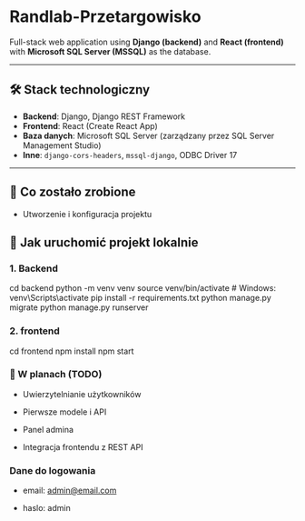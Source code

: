 # Randlab-Przetargowisko

Full-stack web application using **Django (backend)** and **React (frontend)** with **Microsoft SQL Server (MSSQL)** as the database.

---

## 🛠️ Stack technologiczny

- **Backend**: Django, Django REST Framework
- **Frontend**: React (Create React App)
- **Baza danych**: Microsoft SQL Server (zarządzany przez SQL Server Management Studio)
- **Inne**: `django-cors-headers`, `mssql-django`, ODBC Driver 17

---

## 🔧 Co zostało zrobione

- Utworzenie i konfiguracja projektu


## 🚀 Jak uruchomić projekt lokalnie

### 1. Backend

cd backend
python -m venv venv
source venv/bin/activate   # Windows: venv\Scripts\activate
pip install -r requirements.txt
python manage.py migrate
python manage.py runserver

### 2. frontend

cd frontend
npm install
npm start

### 🧩 W planach (TODO)

- Uwierzytelnianie użytkowników

- Pierwsze modele i API

- Panel admina

- Integracja frontendu z REST API

### Dane do logowania

- email: admin@email.com

- haslo: admin